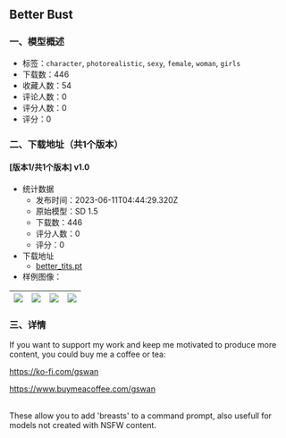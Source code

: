 ## Better Bust
### 一、模型概述

- 标签：`character`, `photorealistic`, `sexy`, `female`, `woman`, `girls`
- 下载数：446
- 收藏人数：54
- 评论人数：0
- 评分人数：0
- 评分：0

### 二、下载地址（共1个版本）

#### [版本1/共1个版本] v1.0

- 统计数据
  - 发布时间：2023-06-11T04:44:29.320Z
  - 原始模型：SD 1.5
  - 下载数：446
  - 评分人数：0
  - 评分：0
- 下载地址
  - [better_tits.pt](https://civitai.com/api/download/models/79612)
- 样例图像：

| <img src="https://image.civitai.com/xG1nkqKTMzGDvpLrqFT7WA/085967a4-deed-47c7-9b0b-d9c4306276a6/width=450/894271.jpeg" /> | <img src="https://image.civitai.com/xG1nkqKTMzGDvpLrqFT7WA/056edbde-238a-417f-97e4-421af809062e/width=450/894441.jpeg" /> | <img src="https://image.civitai.com/xG1nkqKTMzGDvpLrqFT7WA/578841e9-58a6-45be-afae-342c79e79017/width=450/894442.jpeg" /> | <img src="https://image.civitai.com/xG1nkqKTMzGDvpLrqFT7WA/8aa1515d-fb30-49a9-981e-49e2b7393708/width=450/894272.jpeg" /> |
| ---- | ---- | ---- | ---- |


### 三、详情
<p>If you want to support my work and keep me motivated to produce more content,  you could buy me a coffee or tea:</p><p><a target="_blank" rel="ugc" href="https://ko-fi.com/gswan">https://ko-fi.com/gswan</a></p><p><a target="_blank" rel="ugc" href="https://www.buymeacoffee.com/gswan">https://www.buymeacoffee.com/gswan</a></p><p></p><p><br />These allow you to add 'breasts' to a command prompt, also usefull for models not created with NSFW content.</p>
